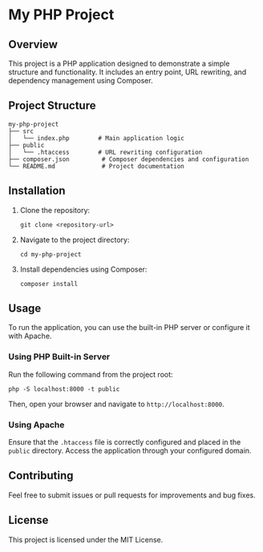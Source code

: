 # My PHP Project

## Overview
This project is a PHP application designed to demonstrate a simple structure and functionality. It includes an entry point, URL rewriting, and dependency management using Composer.

## Project Structure
```
my-php-project
├── src
│   └── index.php        # Main application logic
├── public
│   └── .htaccess        # URL rewriting configuration
├── composer.json         # Composer dependencies and configuration
└── README.md             # Project documentation
```

## Installation

1. Clone the repository:
   ```
   git clone <repository-url>
   ```

2. Navigate to the project directory:
   ```
   cd my-php-project
   ```

3. Install dependencies using Composer:
   ```
   composer install
   ```

## Usage

To run the application, you can use the built-in PHP server or configure it with Apache. 

### Using PHP Built-in Server
Run the following command from the project root:
```
php -S localhost:8000 -t public
```
Then, open your browser and navigate to `http://localhost:8000`.

### Using Apache
Ensure that the `.htaccess` file is correctly configured and placed in the `public` directory. Access the application through your configured domain.

## Contributing
Feel free to submit issues or pull requests for improvements and bug fixes.

## License
This project is licensed under the MIT License.